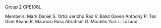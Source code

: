 Group 2 CPE106L

Members:
Mark Daniel S. Ortiz
Jericho Rad V. Balut
Gaven Anthony P. Tan
Gian Keanu R. Mauricio
Ross Abraham G. Morales
Yuri L. Lozano
